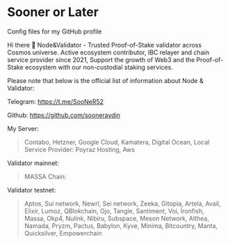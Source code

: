 # Sooner or Later
Config files for my GitHub profile

Hi there 👋
Node&Validator - Trusted Proof-of-Stake validator across Cosmos universe. Active ecosystem contributor, IBC relayer and chain service provider since 2021, Support the growth of Web3 and the Proof-of-Stake ecosystem with our non-custodial staking services.

Please note that below is the official list of information about Node & Validator:


Telegram: https://t.me/SooNeR52

Github: https://github.com/sooneraydin

My Server:
> Contabo, Hetzner, Google Cloud, Kamatera, Digital Ocean, Local Service Provider: Poyraz Hosting, Aws

Validator mainnet:

> MASSA Chain: 

Validator testnet:

> Aptos, Sui network, Newrl, Sei network, Zeeka, Gitopia, Artela, Avail, Elixir, Lumoz, QBlokchain, Ojo, Tangle, Santiment, Voi, İronfish,    Massa, Okp4, Nulink, Nibiru, Subspace, Meson Network, Althea, Namada, Pryzm, Pactus, Babylon, Kyve, Minima, Bitcountry, Manta, Quicksilver, Empowerchain
